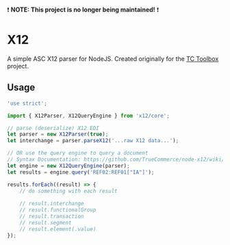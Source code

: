 :exclamation: **NOTE: This project is no longer being maintained!** :exclamation:

# X12
A simple ASC X12 parser for NodeJS. Created originally for the [TC Toolbox](https://github.com/TrueCommerce/vscode-tctoolbox) project.

## Usage
```typescript
'use strict';

import { X12Parser, X12QueryEngine } from 'x12/core';

// parse (deserialize) X12 EDI
let parser = new X12Parser(true);
let interchange = parser.parseX12('...raw X12 data...');

// OR use the query engine to query a document
// Syntax Documentation: https://github.com/TrueCommerce/node-x12/wiki/x12queryengine-api#element-reference-syntax
let engine = new X12QueryEngine(parser);
let results = engine.query('REF02:REF01["IA"]');

results.forEach((result) => {
    // do something with each result
    
    // result.interchange
    // result.functionalGroup
    // result.transaction
    // result.segment
    // result.element(.value)
});
```
